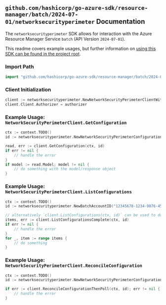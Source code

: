 
## `github.com/hashicorp/go-azure-sdk/resource-manager/batch/2024-07-01/networksecurityperimeter` Documentation

The `networksecurityperimeter` SDK allows for interaction with the Azure Resource Manager Service `batch` (API Version `2024-07-01`).

This readme covers example usages, but further information on [using this SDK can be found in the project root](https://github.com/hashicorp/go-azure-sdk/tree/main/docs).

### Import Path

```go
import "github.com/hashicorp/go-azure-sdk/resource-manager/batch/2024-07-01/networksecurityperimeter"
```


### Client Initialization

```go
client := networksecurityperimeter.NewNetworkSecurityPerimeterClientWithBaseURI("https://management.azure.com")
client.Client.Authorizer = authorizer
```


### Example Usage: `NetworkSecurityPerimeterClient.GetConfiguration`

```go
ctx := context.TODO()
id := networksecurityperimeter.NewNetworkSecurityPerimeterConfigurationID("12345678-1234-9876-4563-123456789012", "example-resource-group", "batchAccountValue", "networkSecurityPerimeterConfigurationValue")

read, err := client.GetConfiguration(ctx, id)
if err != nil {
	// handle the error
}
if model := read.Model; model != nil {
	// do something with the model/response object
}
```


### Example Usage: `NetworkSecurityPerimeterClient.ListConfigurations`

```go
ctx := context.TODO()
id := networksecurityperimeter.NewBatchAccountID("12345678-1234-9876-4563-123456789012", "example-resource-group", "batchAccountValue")

// alternatively `client.ListConfigurations(ctx, id)` can be used to do batched pagination
items, err := client.ListConfigurationsComplete(ctx, id)
if err != nil {
	// handle the error
}
for _, item := range items {
	// do something
}
```


### Example Usage: `NetworkSecurityPerimeterClient.ReconcileConfiguration`

```go
ctx := context.TODO()
id := networksecurityperimeter.NewNetworkSecurityPerimeterConfigurationID("12345678-1234-9876-4563-123456789012", "example-resource-group", "batchAccountValue", "networkSecurityPerimeterConfigurationValue")

if err := client.ReconcileConfigurationThenPoll(ctx, id); err != nil {
	// handle the error
}
```
